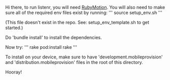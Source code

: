 Hi there, to run listenr, you will need [RubyMotion](http://www.rubymotion.com).
You will also need to make sure all of the required env files exist by running:
'''
source setup_env.sh
'''

(This file doesn't exist in the repo. See: setup_env_template.sh to get started.)

Do 'bundle install' to install the dependencies.

Now try:
'''
rake pod:install
rake
'''

To install on your device, make sure to have 'development.mobileprovision' and 'distribution.mobileprovision' files in the root of this directory.

Hooray!

